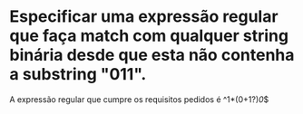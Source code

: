 # Especificar uma expressão regular que faça match com qualquer string binária desde que esta não contenha a substring "011".

A expressão regular que cumpre os requisitos pedidos é ^1*(0+1?)*0*$

